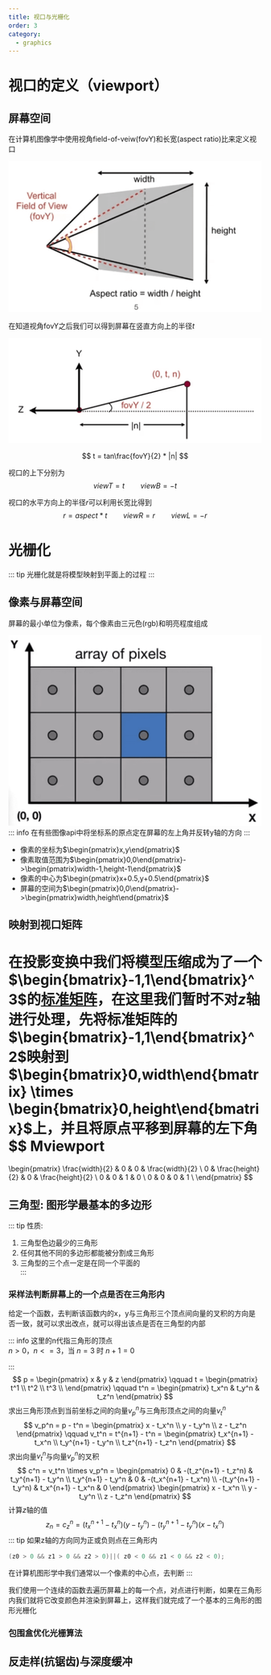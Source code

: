 ```yaml
---
title: 视口与光栅化
order: 3
category:
  - graphics
---
```


# 视口的定义（viewport）
## 屏幕空间
在计算机图像学中使用视角field-of-veiw(fovY)和长宽(aspect ratio)比来定义视口

![](../../.vuepress/public/assets/graphics/viewport.png)

在知道视角fovY之后我们可以得到屏幕在竖直方向上的半径$t$

![](../../.vuepress/public/assets/graphics/viewport-tivial.png)

$$
t = tan\frac{fovY}{2} * |n|
$$

视口的上下分别为
$$
  viewT=t\qquad viewB=-t
$$

视口的水平方向上的半径$r$可以利用长宽比得到
$$
r = aspect*t\qquad viewR= r \qquad viewL = -r
$$

# 光栅化
::: tip 光栅化就是将模型映射到平面上的过程
:::

## 像素与屏幕空间
屏幕的最小单位为像素，每个像素由三元色(rgb)和明亮程度组成

![](../../.vuepress/public/assets/graphics/screen-space.png)
::: info 在有些图像api中将坐标系的原点定在屏幕的左上角并反转y轴的方向 
:::

- 像素的坐标为$\begin{pmatrix}x,y\end{pmatrix}$
- 像素取值范围为$\begin{pmatrix}0,0\end{pmatrix}->\begin{pmatrix}width-1,height-1\end{pmatrix}$
- 像素的中心为$\begin{pmatrix}x+0.5,y+0.5\end{pmatrix}$
- 屏幕的空间为$\begin{pmatrix}0,0\end{pmatrix}->\begin{pmatrix}width,height\end{pmatrix}$

## 映射到视口矩阵
在投影变换中我们将模型压缩成为了一个$\begin{bmatrix}-1,1\end{bmatrix}^3$的[标准矩阵](./viewing.md/#正交投影-orthographic-projection)，在这里我们暂时不对$z$轴进行处理，先将标准矩阵的$\begin{bmatrix}-1,1\end{bmatrix}^2$映射到$\begin{bmatrix}0,width\end{bmatrix} \times \begin{bmatrix}0,height\end{bmatrix}$上，并且将原点平移到屏幕的左下角
$$
Mviewport 
= 
\begin{pmatrix}
\frac{width}{2} & 0 & 0 & \frac{width}{2} \\
0 & \frac{height}{2} & 0 & \frac{height}{2} \\
0 & 0 & 1 & 0 \\
0 & 0 & 0 & 1 \\
\end{pmatrix}
$$

## 三角型: 图形学最基本的多边形
::: tip 性质:
1. 三角型色边最少的三角形
2. 任何其他不同的多边形都能被分割成三角形
3. 三角型的三个点一定是在同一个平面的   
:::

### 采样法判断屏幕上的一个点是否在三角形内
给定一个函数，去判断该函数内的x，y与三角形三个顶点间向量的叉积的方向是否一致，就可以求出改点，就可以得出该点是否在三角型的内部

::: info 这里的n代指三角形的顶点  
  $n>0$，$n<=3$，当 $n=3$ 时 $n+1=0$

:::
$$
p = \begin{pmatrix}
  x & y & z
\end{pmatrix}
\qquad
t = \begin{pmatrix}
  t^1 \\
  t^2 \\
  t^3 \\
\end{pmatrix}
\qquad
t^n = \begin{pmatrix}
  t_x^n & t_y^n & t_z^n
\end{pmatrix}
$$
求出三角形顶点到当前坐标之间的向量$v_p^n$与三角形顶点之间的向量$v_t^n$
$$
v_p^n = p - t^n = 
\begin{pmatrix}
  x - t_x^n \\ 
  y - t_y^n \\
  z - t_z^n
\end{pmatrix}
\qquad
v_t^n = t^{n+1} - t^n = \begin{pmatrix}
  t_x^{n+1} - t_x^n \\ 
  t_y^{n+1} - t_y^n \\
  t_z^{n+1} - t_z^n
\end{pmatrix}
$$
求出向量$v_t^n$与向量$v_p^n$的叉积
$$
c^n = v_t^n \times v_p^n = \begin{pmatrix}
  0 & -(t_z^{n+1} - t_z^n) & t_y^{n+1} - t_y^n \\
  t_y^{n+1} - t_y^n  & 0 & -(t_x^{n+1} - t_x^n) \\
  -(t_y^{n+1} - t_y^n) & t_x^{n+1} - t_x^n & 0
\end{pmatrix}
\begin{pmatrix}
  x - t_x^n \\ 
  y - t_y^n \\
  z - t_z^n
\end{pmatrix}
$$
计算$z$轴的值
$$
z_n = c_z^n = (t_x^{n+1} - t_x^n)(y - t_y^n) -(t_y^{n+1} - t_y^n)( x - t_x^n )
$$
::: tip 如果z轴的方向同为正或负则点在三角形内
```c++
(z0 > 0 && z1 > 0 && z2 > 0)||( z0 < 0 && z1 < 0 && z2 < 0);
```
在计算机图形学中我们通常以一个像素的中心点，去判断
:::

我们使用一个连续的函数去遍历屏幕上的每一个点，对点进行判断，如果在三角形内我们就将它改变颜色并渲染到屏幕上，这样我们就完成了一个基本的三角形的图形光栅化

### 包围盒优化光栅算法





## 反走样(抗锯齿)与深度缓冲